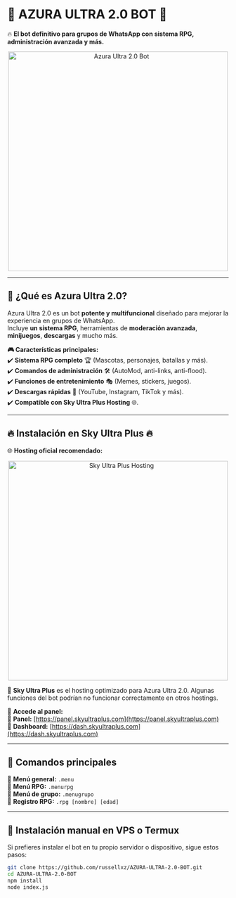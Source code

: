 # 🌟 AZURA ULTRA 2.0 BOT 🌟  
🔥 **El bot definitivo para grupos de WhatsApp con sistema RPG, administración avanzada y más.**  

<p align="center">
  <img src="https://i.ibb.co/HmG6JZX/2e9a0ebe897b.jpg" alt="Azura Ultra 2.0 Bot" width="500"/>
</p>

---

## 🚀 **¿Qué es Azura Ultra 2.0?**  
Azura Ultra 2.0 es un bot **potente y multifuncional** diseñado para mejorar la experiencia en grupos de WhatsApp.  
Incluye **un sistema RPG**, herramientas de **moderación avanzada**, **minijuegos**, **descargas** y mucho más.  

**🎮 Características principales:**  
✔️ **Sistema RPG completo** 🏆 (Mascotas, personajes, batallas y más).  
✔️ **Comandos de administración** 🛠️ (AutoMod, anti-links, anti-flood).  
✔️ **Funciones de entretenimiento** 🎭 (Memes, stickers, juegos).  
✔️ **Descargas rápidas** 📲 (YouTube, Instagram, TikTok y más).  
✔️ **Compatible con Sky Ultra Plus Hosting** 🌐.  

---

## 🔥 **Instalación en Sky Ultra Plus** 🔥  
🌐 **Hosting oficial recomendado:**  

<p align="center">
  <a href="https://panel.skyultraplus.com">
    <img src="https://i.ibb.co/Gg7wsgw/89327e69d0f6.jpg" alt="Sky Ultra Plus Hosting" width="500"/>
  </a>
</p>

📌 **Sky Ultra Plus** es el hosting optimizado para Azura Ultra 2.0. Algunas funciones del bot podrían no funcionar correctamente en otros hostings.  

🔗 **Accede al panel:**  
🔹 **Panel:** [https://panel.skyultraplus.com](https://panel.skyultraplus.com)  
🔹 **Dashboard:** [https://dash.skyultraplus.com](https://dash.skyultraplus.com)  

---

## 📜 **Comandos principales**  
🔹 **Menú general:** `.menu`  
🔹 **Menú RPG:** `.menurpg`  
🔹 **Menú de grupo:** `.menugrupo`  
🔹 **Registro RPG:** `.rpg [nombre] [edad]`  

---

## 📌 **Instalación manual en VPS o Termux**  
Si prefieres instalar el bot en tu propio servidor o dispositivo, sigue estos pasos:  

```bash
git clone https://github.com/russellxz/AZURA-ULTRA-2.0-BOT.git
cd AZURA-ULTRA-2.0-BOT
npm install
node index.js
